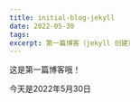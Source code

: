 ```yaml
---
title: initial-blog-jekyll
date: 2022-05-30
tags:
excerpt: 第一篇博客（jekyll 创建）
---
```


这是第一篇博客哦！

今天是2022年5月30日
